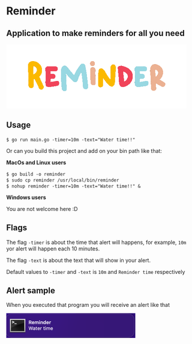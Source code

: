 # Reminder

## Application to make reminders for all you need 

![reminder](./.github/images/reminder.gif)

## Usage

```shell
$ go run main.go -timer=10m -text="Water time!!"
```

Or can you build this project and add on your bin path like that:

**MacOs and Linux users**

```shell
$ go build -o reminder
$ sudo cp reminder /usr/local/bin/reminder
$ nohup reminder -timer=10m -text="Water time!!" &
```

**Windows users**

You are not welcome here :D

## Flags 

The flag `-timer` is about the time that alert will happens, for example, `10m` yor alert will happen each 10 minutes.

The flag `-text` is about the text that will show in your alert.

Default values to `-timer` and `-text` is `10m` and `Reminder time` respectively

## Alert sample

When you executed that program you will receive an alert like that

![alert](.github/images/alert.png)
